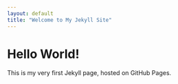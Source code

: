 ```yaml
---
layout: default
title: "Welcome to My Jekyll Site"
---
```


# Hello World!
This is my very first Jekyll page, hosted on GitHub Pages.
